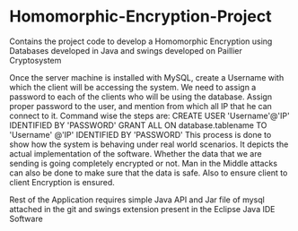 # Homomorphic-Encryption-Project
Contains the project code to develop a Homomorphic Encryption using Databases developed in Java and swings developed on Paillier Cryptosystem


Once the server machine is installed with MySQL, create a Username with which the client will be accessing the system. We need to assign a password to each of the clients who will be using the database. Assign proper password to the user, and mention from which all IP that he can connect to it. Command wise the steps are: 
CREATE USER 'Username'@'IP' IDENTIFIED BY 'PASSWORD' 
GRANT ALL ON database.tablename TO 'Username' @'IP' IDENTIFIED BY 'PASSWORD' 
This process is done to show how the system is behaving under real world scenarios. It depicts the actual implementation of the software. Whether the data that we are sending is going completely encrypted or not. Man in the Middle attacks can also be done to make sure that the data is safe. Also to ensure client to client Encryption is ensured. 


Rest of the Application requires simple Java API and Jar file of mysql attached in the git and swings extension present in the Eclipse Java IDE Software
